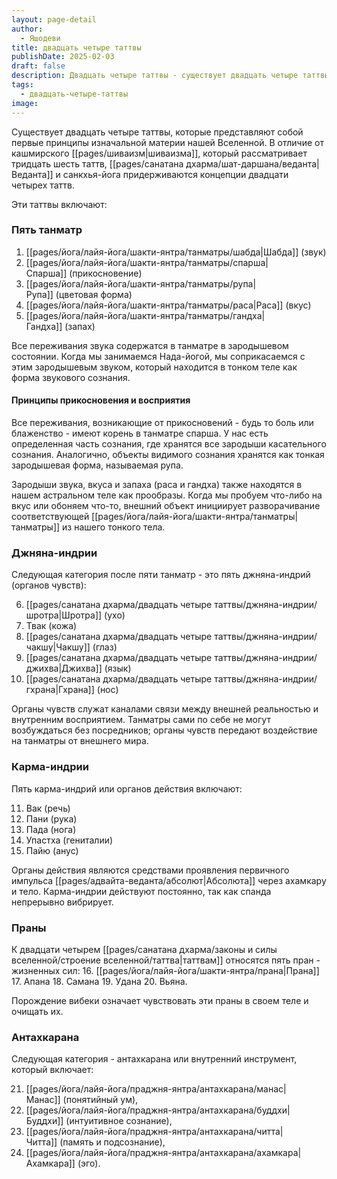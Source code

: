 ```yaml
---
layout: page-detail
author:
  - Яшодеви
title: двадцать четыре таттвы
publishDate: 2025-02-03
draft: false
description: Двадцать четыре таттвы - существует двадцать четыре таттвы, которые представляют собой первые принципы изначальной материи нашей Вселенной. В отличие от кашмирского шиваизма, который рассматривает тридцать шесть таттв, Веданта и санкхья-йога придерживаются концепции двадцати четырех таттв. Эти таттвы включают пять танматр - элементарных принципов первоэлементов, которые являются зародышами элементов.
tags:
  - двадцать-четыре-таттвы
image:
---
```

Существует двадцать четыре таттвы, которые представляют собой первые принципы изначальной материи нашей Вселенной. В отличие от кашмирского [[pages/шиваизм|шиваизма]], который рассматривает тридцать шесть таттв, [[pages/санатана дхарма/шат-даршана/веданта|Веданта]] и санкхья-йога придерживаются концепции двадцати четырех таттв. 

Эти таттвы включают:

### Пять танматр

1. [[pages/йога/лайя-йога/шакти-янтра/танматры/шабда|Шабда]] (звук)
2. [[pages/йога/лайя-йога/шакти-янтра/танматры/спарша|Спарша]] (прикосновение)
3. [[pages/йога/лайя-йога/шакти-янтра/танматры/рупа|Рупа]] (цветовая форма)
4. [[pages/йога/лайя-йога/шакти-янтра/танматры/раса|Раса]] (вкус)
5. [[pages/йога/лайя-йога/шакти-янтра/танматры/гандха|Гандха]] (запах)

Все переживания звука содержатся в танматре в зародышевом состоянии. Когда мы занимаемся Нада-йогой, мы соприкасаемся с этим зародышевым звуком, который находится в тонком теле как форма звукового сознания.

#### Принципы прикосновения и восприятия

Все переживания, возникающие от прикосновений - будь то боль или блаженство - имеют корень в танматре спарша. У нас есть определенная часть сознания, где хранятся все зародыши касательного сознания. Аналогично, объекты видимого сознания хранятся как тонкая зародышевая форма, называемая рупа.

Зародыши звука, вкуса и запаха (раса и гандха) также находятся в нашем астральном теле как прообразы. Когда мы пробуем что-либо на вкус или обоняем что-то, внешний объект инициирует разворачивание соответствующей [[pages/йога/лайя-йога/шакти-янтра/танматры|танматры]] из нашего тонкого тела.

### Джняна-индрии

Следующая категория после пяти танматр - это пять джняна-индрий (органов чувств):

6. [[pages/санатана дхарма/двадцать четыре таттвы/джняна-индрии/шротра|Шротра]] (ухо)
7. Твак (кожа)
8. [[pages/санатана дхарма/двадцать четыре таттвы/джняна-индрии/чакшу|Чакшу]] (глаз)
9. [[pages/санатана дхарма/двадцать четыре таттвы/джняна-индрии/джихва|Джихва]] (язык)
10. [[pages/санатана дхарма/двадцать четыре таттвы/джняна-индрии/гхрана|Гхрана]] (нос)

Органы чувств служат каналами связи между внешней реальностью и внутренним восприятием. Танматры сами по себе не могут возбуждаться без посредников; органы чувств передают воздействие на танматры от внешнего мира.

### Карма-индрии

Пять карма-индрий или органов действия включают:

11. Вак (речь)
12. Пани (рука)
13. Пада (нога)
14. Упастха (гениталии)
15. Пайю (анус)

Органы действия являются средствами проявления первичного импульса [[pages/адвайта-веданта/абсолют|Абсолюта]] через ахамкару и тело. Карма-индрии действуют постоянно, так как спанда непрерывно вибрирует.

### Праны

К двадцати четырем [[pages/санатана дхарма/законы и силы вселенной/строение вселенной/таттва|таттвам]] относятся пять пран - жизненных сил: 
16. [[pages/йога/лайя-йога/шакти-янтра/прана|Прана]]
17. Апана
18. Самана 
19. Удана 
20. Вьяна. 

Порождение вибеки означает чувствовать эти праны в своем теле и очищать их.

### Антахкарана

Следующая категория - антахкарана или внутренний инструмент, который включает:

21. [[pages/йога/лайя-йога/праджня-янтра/антахкарана/манас|Манас]] (понятийный ум),
22. [[pages/йога/лайя-йога/праджня-янтра/антахкарана/буддхи|Буддхи]] (интуитивное сознание),
23. [[pages/йога/лайя-йога/праджня-янтра/антахкарана/читта|Читта]] (память и подсознание),
24. [[pages/йога/лайя-йога/праджня-янтра/антахкарана/ахамкара|Ахамкара]] (эго).